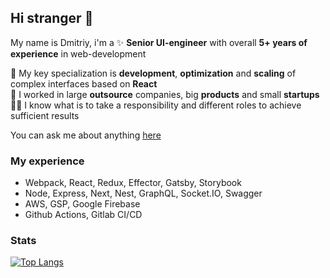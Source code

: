 ## Hi stranger 👋

My name is Dmitriy, i'm a ✨ **Senior UI-engineer** with overall **5+ years of experience** in web-development

🚀 My key specialization is **development**, **optimization** and **scaling** of complex interfaces based on **React**  
🎢 I worked in large **outsource** companies, big **products** and small **startups**  
🙏🏻 I know what is to take a responsibility and different roles to achieve sufficient results

You can ask me about anything [here](https://t.me/toastyboost)

### My experience

- Webpack, React, Redux, Effector, Gatsby, Storybook
- Node, Express, Next, Nest, GraphQL, Socket.IO, Swagger
- AWS, GSP, Google Firebase
- Github Actions, Gitlab CI/CD

### Stats

[![Top Langs](https://github-readme-stats.vercel.app/api/top-langs/?username=toastyboost&layout=compact)](https://github.com/anuraghazra/github-readme-stats)
